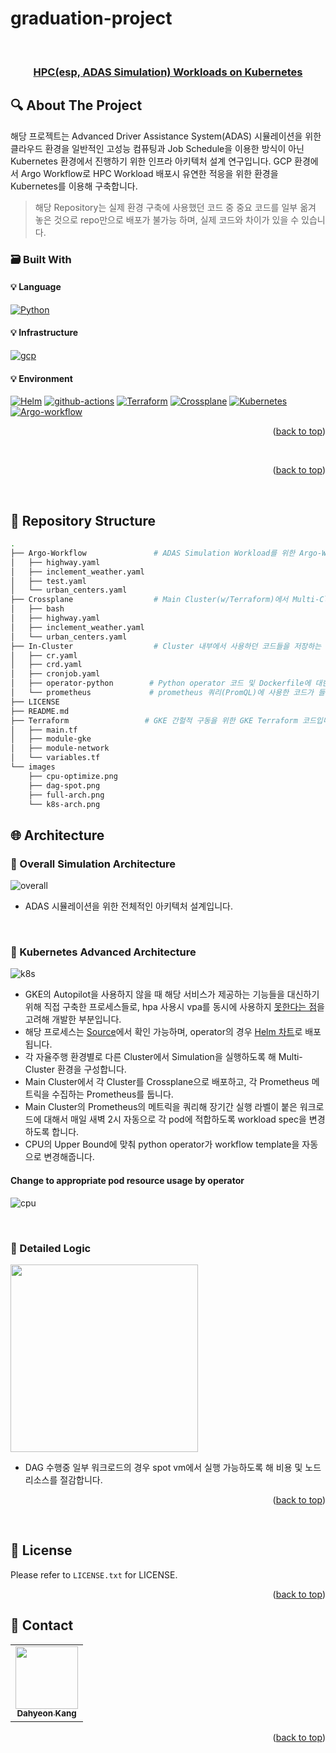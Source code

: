 # graduation-project


<!-- PROJECT LOGO -->
<br />
<div align="center">
  <a href="https://github.com/dusdjhyeon/graduation-project">
    <h3 align="center">HPC(esp, ADAS Simulation) Workloads on Kubernetes</h3>
  </a>
</div>


<!-- ABOUT THE PROJECT -->
## :mag: About The Project
해당 프로젝트는 Advanced Driver Assistance System(ADAS) 시뮬레이션을 위한 클라우드 환경을 일반적인 고성능 컴퓨팅과 Job Schedule을 이용한 방식이 아닌 Kubernetes 환경에서 진행하기 위한 인프라 아키텍처 설계 연구입니다. 
GCP 환경에서 Argo Workflow로 HPC Workload 배포시 유연한 적응을 위한 환경을 Kubernetes를 이용해 구축합니다. 

> 해당 Repository는 실제 환경 구축에 사용했던 코드 중 중요 코드를 일부 옮겨 놓은 것으로 repo만으로 배포가 불가능 하며, 실제 코드와 차이가 있을 수 있습니다. 

### :card_file_box: Built With
#### :bulb: Language
[![Python][Python]][Python-url]
#### :bulb: Infrastructure
[![gcp][gcp]][gcp-url]
#### :bulb: Environment
[![Helm][Helm]][Helm-url]
[![github-actions][github-actions]][github-actions]
[![Terraform][Terraform]][Terraform-url]
[![Crossplane][Crossplane]][Crossplane-url]
[![Kubernetes][Kubernetes]][Kubernetes-url]
[![Argo-workflow][Argo-workflow]][Argo-workflow-url]

<p align="right">(<a href="#readme-top">back to top</a>)</p>
<br>


<p align="right">(<a href="#readme-top">back to top</a>)</p>
<br>

## :deciduous_tree: Repository Structure

``` bash
.
├── Argo-Workflow               # ADAS Simulation Workload를 위한 Argo-Workflow 예제 코드 및 실제 연구용 임시 workload 코드가 들어있습니다.
│   ├── highway.yaml
│   ├── inclement_weather.yaml
│   ├── test.yaml
│   └── urban_centers.yaml
├── Crossplane                  # Main Cluster(w/Terraform)에서 Multi-Cluster 구축을 위한 Crossplane Cluster 코드입니다.
│   ├── bash
│   ├── highway.yaml
│   ├── inclement_weather.yaml
│   └── urban_centers.yaml
├── In-Cluster                  # Cluster 내부에서 사용하던 코드들을 저장하는 Directory입니다.
│   ├── cr.yaml
│   ├── crd.yaml
│   ├── cronjob.yaml
│   ├── operator-python        # Python operator 코드 및 Dockerfile에 대한 코드입니다.
│   └── prometheus             # prometheus 쿼리(PromQL)에 사용한 코드가 들어 있습니다.
├── LICENSE
├── README.md
├── Terraform                 # GKE 간헐적 구동을 위한 GKE Terraform 코드입니다.
│   ├── main.tf
│   ├── module-gke
│   ├── module-network
│   └── variables.tf
└── images
    ├── cpu-optimize.png
    ├── dag-spot.png
    ├── full-arch.png
    └── k8s-arch.png
```

## :globe_with_meridians: Architecture
### :triangular_flag_on_post: Overall Simulation Architecture
![overall](./images/full-arch.png)

- ADAS 시뮬레이션을 위한 전체적인 아키텍처 설계입니다.
<br>


### :triangular_flag_on_post: Kubernetes Advanced Architecture
![k8s](./images/k8s-arch.png)

- GKE의 Autopilot을 사용하지 않을 때 해당 서비스가 제공하는 기능들을 대신하기 위해 직접 구축한 프로세스들로, hpa 사용시 vpa를 동시에 사용하지 [못한다는 점](https://github.com/kubernetes/autoscaler/blob/master/vertical-pod-autoscaler/README.md#known-limitations)을 고려해 개발한 부분입니다. 
- 해당 프로세스는 [Source](./In-Cluster/)에서 확인 가능하며, operator의 경우 [Helm 차트](https://github.com/dusdjhyeon/graduation-as-helm)로 배포됩니다. 
- 각 자율주행 환경별로 다른 Cluster에서 Simulation을 실행하도록 해 Multi-Cluster 환경을 구성합니다.
- Main Cluster에서 각 Cluster를 Crossplane으로 배포하고, 각 Prometheus 메트릭을 수집하는 Prometheus를 둡니다.
- Main Cluster의 Prometheus의 메트릭을 쿼리해 장기간 실행 라벨이 붙은 워크로드에 대해서 매일 새벽 2시 자동으로 각 pod에 적합하도록 workload spec을 변경하도록 합니다.
- CPU의 Upper Bound에 맞춰 python operator가 workflow template을 자동으로 변경해줍니다.

#### Change to appropriate pod resource usage by operator
![cpu](./images/cpu-optimize.png)

<br>

### :triangular_flag_on_post: Detailed Logic
<img src="./images/dag-spot.png" style="width:300px;">

- DAG 수행중 일부 워크로드의 경우 spot vm에서 실행 가능하도록 해 비용 및 노드 리소스를 절감합니다. 

<p align="right">(<a href="#readme-top">back to top</a>)</p>
<br>

<!-- LICENSE -->
## :closed_lock_with_key: License
Please refer to `LICENSE.txt` for LICENSE.
<p align="right">(<a href="#readme-top">back to top</a>)</p>



<!-- CONTACT -->
## :speech_balloon: Contact

<table>
  <tbody>
    <tr>
      <td align="center"><a href="https://github.com/dusdjhyeon"><img src="https://avatars.githubusercontent.com/u/73868703?v=4" width="100px;" alt=""/><br /><sub><b>Dahyeon Kang</b></sub></a></td>
    </tr>
  </tbody>
</table>

<p align="right">(<a href="#readme-top">back to top</a>)</p>


<!-- MARKDOWN LINKS & IMAGES -->
<!-- https://www.markdownguide.org/basic-syntax/#reference-style-links -->
[license-shield]: https://img.shields.io/github/license/dusdjhyeon/graduation-project.svg?style=flat
[license-url]: https://github.com/dusdjhyeon/graduation-project/blob/master/LICENSE.txt

[Python]: https://img.shields.io/badge/Python-3776AB?style=flat&logo=Python&logoColor=white
[Python-url]: https://www.python.org/
[gcp]: https://img.shields.io/badge/GCP-4285F4?style=flat&logo=GoogleCloud&logoColor=white
[gcp-url]: https://console.cloud.google.com/
[Helm]: https://img.shields.io/badge/Helm-0F1689?style=flat&logo=Helm&logoColor=white
[Helm-url]: https://helm.sh/
[github-actions]: https://img.shields.io/badge/GitHub_Actions-2088FF?style=flat&logo=github-actions&logoColor=white
[github-actions-url]: https://github.com/features/actions
[Terraform]: https://img.shields.io/badge/Terraform-844FBA?style=flat&logo=Terraform&logoColor=white
[Terraform-url]: https://www.terraform.io/
[Crossplane]: https://img.shields.io/badge/Crossplane-fff5b1?style=flat&logo=Crossplane&logoColor=white
[Crossplane-url]: https://www.crossplane.io/
[Kubernetes]: https://img.shields.io/badge/Kubernetes-326CE5?style=flat&logo=Kubernetes&logoColor=white
[Kubernetes-url]: https://kubernetes.io/
[Argo-workflow]: https://img.shields.io/badge/Argo_Workflows-EF7B4D?style=flat&logo=Argo&logoColor=white
[Argo-workflow-url]: https://argoproj.github.io/workflows/
